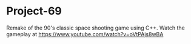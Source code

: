 # Project-69
Remake of the 90's classic space shooting game using C++.
Watch the gameplay at https://www.youtube.com/watch?v=oVtPAjs8wBA
